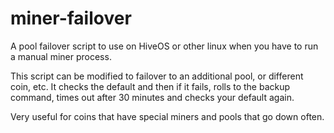# miner-failover
A pool failover script to use on HiveOS or other linux when you have to run a manual miner process.

This script can be modified to failover to an additional pool, or different coin, etc.  It checks the default and then if it fails, rolls to the backup command, times out after 30 minutes and checks your default again.

Very useful for coins that have special miners and pools that go down often.

